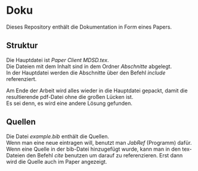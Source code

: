 # Doku
Dieses Repository enthält die Dokumentation in Form eines Papers.

## Struktur
Die Hauptdatei ist *Paper Client MDSD.tex*.   
Die Dateien mit dem Inhalt sind in dem Ordner *Abschnitte* abgelegt.   
In der Hauptdatei werden die Abschnitte über den Befehl *include* referenziert.   
      
Am Ende der Arbeit wird alles wieder in die Hauptdatei gepackt, damit die resultierende pdf-Datei ohne die großen Lücken ist.    
Es sei denn, es wird eine andere Lösung gefunden.

## Quellen
Die Datei *example.bib* enthält die Quellen.   
Wenn man eine neue eintragen will, benutzt man *JabRef* (Programm) dafür.    
Wenn eine Quelle in der bib-Datei hinzugefügt wurde, kann man in den tex-Dateien den Befehl *cite* benutzen um darauf zu referenzieren. Erst dann wird die Quelle auch im Paper angezeigt.
